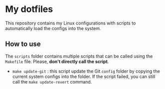 # My dotfiles
This repository contains my Linux configurations with scripts to automatically load the configs into the system.

## How to use
The `scripts` folder contains multiple scripts that can be called using the `Makefile` file. Please, **don't directly call the script**.
- `make update-git` : this script update the Git `config` folder by copying the current system configs into the folder. If the script failed, you can still call the `make update-revert` command.
